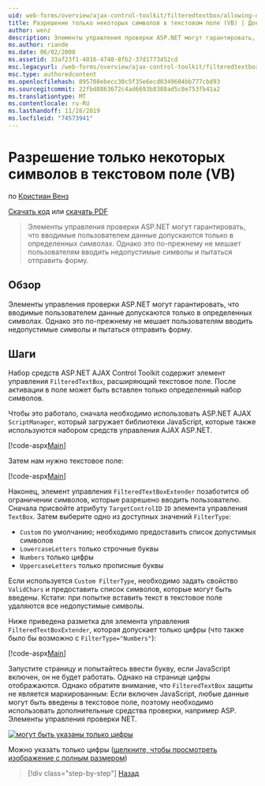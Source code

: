 ```yaml
---
uid: web-forms/overview/ajax-control-toolkit/filteredtextbox/allowing-only-certain-characters-in-a-text-box-vb
title: Разрешение только некоторых символов в текстовом поле (VB) | Документация Майкрософт
author: wenz
description: Элементы управления проверки ASP.NET могут гарантировать, что вводимые пользователем данные допускаются только в определенных символах. Однако это по-прежнему не мешает пользователям вводить недопустимые...
ms.author: riande
ms.date: 06/02/2008
ms.assetid: 33af23f1-4016-4740-8fb2-37d1773452cd
msc.legacyurl: /web-forms/overview/ajax-control-toolkit/filteredtextbox/allowing-only-certain-characters-in-a-text-box-vb
msc.type: authoredcontent
ms.openlocfilehash: 895708ebecc30c5f35e6ecd0349604bb777cbd93
ms.sourcegitcommit: 22fbd8863672c4ad6693b8388ad5c8e753fb41a2
ms.translationtype: MT
ms.contentlocale: ru-RU
ms.lasthandoff: 11/28/2019
ms.locfileid: "74573941"
---
```

# <a name="allowing-only-certain-characters-in-a-text-box-vb"></a>Разрешение только некоторых символов в текстовом поле (VB)

по [Кристиан Венз](https://github.com/wenz)

[Скачать код](https://download.microsoft.com/download/4/c/2/4c2def7a-0d23-4055-91f9-1f18504167d7/FilteredTextBox0.vb.zip) или [скачать PDF](https://download.microsoft.com/download/b/6/a/b6ae89ee-df69-4c87-9bfb-ad1eb2b23373/filteredtextbox0VB.pdf)

> Элементы управления проверки ASP.NET могут гарантировать, что вводимые пользователем данные допускаются только в определенных символах. Однако это по-прежнему не мешает пользователям вводить недопустимые символы и пытаться отправить форму.

## <a name="overview"></a>Обзор

Элементы управления проверки ASP.NET могут гарантировать, что вводимые пользователем данные допускаются только в определенных символах. Однако это по-прежнему не мешает пользователям вводить недопустимые символы и пытаться отправить форму.

## <a name="steps"></a>Шаги

Набор средств ASP.NET AJAX Control Toolkit содержит элемент управления `FilteredTextBox`, расширяющий текстовое поле. После активации в поле может быть вставлен только определенный набор символов.

Чтобы это работало, сначала необходимо использовать ASP.NET AJAX `ScriptManager`, который загружает библиотеки JavaScript, которые также используются набором средств управления AJAX ASP.NET.

[!code-aspx[Main](allowing-only-certain-characters-in-a-text-box-vb/samples/sample1.aspx)]

Затем нам нужно текстовое поле:

[!code-aspx[Main](allowing-only-certain-characters-in-a-text-box-vb/samples/sample2.aspx)]

Наконец, элемент управления `FilteredTextBoxExtender` позаботится об ограничении символов, которые разрешено вводить пользователю. Сначала присвойте атрибуту `TargetControlID` `ID` элемента управления `TextBox`. Затем выберите одно из доступных значений `FilterType`:

- `Custom` по умолчанию; необходимо предоставить список допустимых символов
- `LowercaseLetters` только строчные буквы
- `Numbers` только цифры
- `UppercaseLetters` только прописные буквы

Если используется `Custom FilterType`, необходимо задать свойство `ValidChars` и предоставить список символов, которые могут быть введены. Кстати: при попытке вставить текст в текстовое поле удаляются все недопустимые символы.

Ниже приведена разметка для элемента управления `FilteredTextBoxExtender`, которая допускает только цифры (что также было бы возможно с `FilterType="Numbers"`):

[!code-aspx[Main](allowing-only-certain-characters-in-a-text-box-vb/samples/sample3.aspx)]

Запустите страницу и попытайтесь ввести букву, если JavaScript включен, он не будет работать. Однако на странице цифры отображаются. Однако обратите внимание, что `FilteredTextBox` защиты не является маркированным: Если включен JavaScript, любые данные могут быть введены в текстовое поле, поэтому необходимо использовать дополнительные средства проверки, например ASP. Элементы управления проверки NET.

[![могут быть указаны только цифры](allowing-only-certain-characters-in-a-text-box-vb/_static/image2.png)](allowing-only-certain-characters-in-a-text-box-vb/_static/image1.png)

Можно указать только цифры ([щелкните, чтобы просмотреть изображение с полным размером](allowing-only-certain-characters-in-a-text-box-vb/_static/image3.png))

> [!div class="step-by-step"]
> [Назад](allowing-only-certain-characters-in-a-text-box-cs.md)
